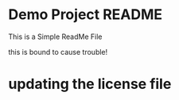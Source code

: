 # Demo Project README

This is a Simple ReadMe File

this is bound to cause trouble!

# updating the license file